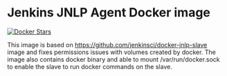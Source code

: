 # Jenkins JNLP Agent Docker image

[![Docker Stars](https://img.shields.io/docker/stars/odavid/my-bloody-jenkins.svg)](https://hub.docker.com/r/odavid/jenkins-jnlp-slave/)

This image is based on https://github.com/jenkinsci/docker-jnlp-slave image and fixes permissions issues with volumes created by docker.
The image also contains docker binary and able to mount /var/run/docker.sock to enable the slave to run docker commands on the slave.